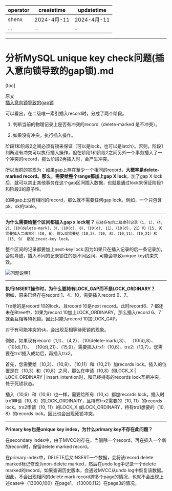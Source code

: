 | operator | createtime | updatetime |
| ---- | ---- | ---- |
| shenx | 2024-4月-11 | 2024-4月-11  |
| ... | ... | ... |
---
# 分析MySQL unique key check问题(插入意向锁导致的gap锁).md

[toc]

原文  
[插入意向锁导致的gap锁](https://help.aliyun.com/zh/polardb/polardb-for-mysql/resolve-the-unique-key-check-problem-in-mysql)




可以看出，在二级唯一索引插入record时，分成了两个阶段。

1. 判断当前的物理记录上是否有冲突的record（delete-marked 是不冲突）。

2. 如果没有冲突，执行插入操作。

阶段1和阶段2之间必须有锁来保证（可以是lock，也可以是latch）。否则，阶段1判断没有冲突可以执行插入操作，但在阶段1和阶段2之间另外一个事务插入了一个冲突的record，那么阶段2再插入时，会产生冲突。

所以当前的实现为：如果gap上存在至少一个相同的record，**大概率是delete-marked record。那么，需要给整个range都加上gap X lock**。加了gap X lock后，就可以禁止其他事务在这个gap区间插入数据，也就是通过lock来保证阶段1和阶段2的原子性。

如果gap上没有相同的record，那么就不需要任何gap lock。例如，一个只包含pk、sk的table。


--- 

**为什么需要给整个区间都加入gap x lock呢？** 
```已经存在的二级索引记录（1, 1）、（4, 2）、（10(delete-mark)，3）、（10(d), 8）、（10(d), 11）、（10(d), 21）和（15, 9）需要插入二级索引（10, 6），那么就需要给（10,3）、（10, 8）、（10,11）、（10,21）和（15, 9） 都加上next-key lock。```

整个区间的记录都要加上next-key lock 
因为如果只在插入记录的后一条记录加，会就导致，插入不同的记录锁住的是不同区间，可能会导致unique key约束失效。

![问题说明1](image.png)

--- 

**执行INSERT操作时，为什么要持有LOCK_GAP而不是LOCK_ORDINARY？**  
例如，原来已经存在record 1、4、10，需要插入record 6、7。

Trx抢的是record 10的lock，且record 10是next record。此时record6、7 都还未在Btree中，如果为record 10加上LOCK_ORDINARY，那么插入record 6、7 就会互相等待死锁。因此只能为record 10加LOCK_GAP。

对于有可能冲突的sk，会出现互相等待死锁的现象。

例如，如果现有record（1,1）、（4,2）、（10(delete-mark),3）、 （10(d),8）、（10(d),11）、 （10(d),21）、（15,9）。需要插入trx1:（10,6）、trx2:（10,7）。您需要在trx1插入成功后，再插入trx2。

首先，您需要给（10,3）、（10,8）、（10,11）和（10,21）加records lock。插入的位置是在（10,3）和（10,8）之间，那么在申请（10,8）的LOCK_X | LOCK_ORDINARY | insert_intention时，和已经持有的records lock互相冲突，处于死锁状态。

插入（10,6）和（10,9）也一样，需要给所有（10,x）都加records lock。插入时trx1申请（10, 8）的LOCK_ORDINARY，且持有trx2需要的（10, 11）的records lock。trx2申请（10, 11）的LOCK_X 或LOCK_ORDINARY，持有trx1想要的（10, 8）的records lock。因此也会出现死锁冲突。

--- 

**Primary key也是unique key index，为什么primary key不存在此问题？**

在secondary index中，由于MVCC的存在，当删除一个record，再在插入一个新的record时，保留delete marked record。

在primary index中，DELETE后又INSERT一个数据，会将该record delete marked标记修改为non-delete marked，然后在undo log中记录一个delete marked的record。如果查询历史版本，会通过MVCC从undo log中恢复该数据。因此，不会出现相同的delete mark record跨多个page的情况，也就不会出现上述case中（13000,100）在page1, （13000,112）在page3的情况。